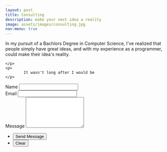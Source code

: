 ```yaml
---
layout: post
title: Consulting
description: make your next idea a reality
image: assets/images/consulting.jpg
nav-menu: true
---
```

<section>
	<p>
			In my pursuit of a Bachlors Degree in Computer Science, I've realized that people simply have great ideas, and with my experience as a programmer, could make their idea's reality.

	</p>
	<p>
			It wasn't long after I would be 
	</p>
 
</section>

<body>
<section id="contact">
	<div class="inner">
		<section>
			<form action="https://formspree.io/jakemellichamp@gmail.com" method="POST">
				<div class="field half first">
					<label for="name">Name</label>
					<input type="text" name="name" id="name" />
				</div>
				<div class="field half">
					<label for="email">Email</label>
					<input type="text" name="_replyto" id="email" />
				</div>
				<div class="field">
					<label for="message">Message</label>
					<textarea name="message" id="message" rows="6"></textarea>
				</div>
				<ul class="actions">
					<li><input type="submit" value="Send Message" class="special" /></li>
					<li><input type="reset" value="Clear" /></li>
				</ul>
			</form>
		</section>
    </div>
</section>




</body>